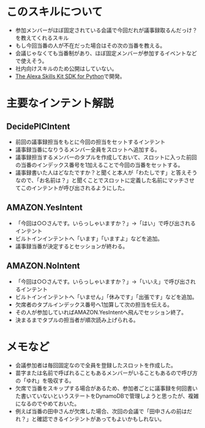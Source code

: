 # このスキルについて
- 参加メンバーがほぼ固定されている会議で今回だれが議事録取るんだっけ？を教えてくれるスキル
- もし今回当番の人が不在だった場合はその次の当番を教える。
- 会議じゃなくても当番制があり、ほぼ固定メンバーが参加するイベントなどで使えそう。
- 社内向けスキルのため公開はしていない。
- [The Alexa Skills Kit SDK for Python](https://github.com/alexa/alexa-skills-kit-sdk-for-python)で開発。

# 主要なインテント解説
## DecidePICIntent
- 前回の議事録担当をもとに今回の担当をセットするインテント
- 議事録当番になりうるメンバー全員をスロットへ追加する。
- 議事録担当するメンバーのタプルを作成しておいて、スロットに入った前回の当番のインデックス番号を1加えることで今回の当番をセットする。
- 議事録書いた人はどなたですか？と聞くと本人が「わたしです」と答えそうなので、「お名前は？」と聞くことでスロットに定義した名前にマッチさせてこのインテントが呼び出されるようにした。

## AMAZON.YesIntent
- 「今回は○○さんです。いらっしゃいますか？」→「はい」で呼び出されるインテント
- ビルトインインテントへ「います」「いますよ」などを追加。
- 議事録当番が決定するとセッションが終わる。


## AMAZON.NoIntent
- 「今回は○○さんです。いらっしゃいますか？」→「いいえ」で呼び出されるインテント
- ビルトインインテントへ「いません」「休みです」「出張です」などを追加。
- 欠席者のタプルインデックス番号へ1加算して次の担当を伝える。
- その人が参加していればAMAZON.YesIntentへ飛んでセッション終了。
- 決まるまでタプルの担当者が順次読み上げられる。


# メモなど
- 会議参加者は毎回固定なので全員を登録したスロットを作成した。
- 苗字または名前で呼ばれることもあるメンバーがいることもあるので呼び方の「ゆれ」を吸収する。
- 欠席で当番をスキップする場合があるため、参加者ごとに議事録を何回書いた書いていないというステートをDynamoDBで管理しようと思ったが、複雑になるのでやめておいた。
- 例えば当番の田中さんが欠席した場合、次回の会議で「田中さんの前はだれ？」と確認できるインテントがあってもよいかもしれない。
